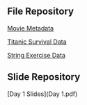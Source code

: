 ## File Repository
  
[Movie Metadata](movie_metadata.xls)

[Titanic Survival Data](titanic.csv)
 
[String Exercise Data](strings.csv)

## Slide Repository

[Day 1 Slides](Day 1.pdf)
